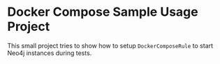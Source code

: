 # Docker Compose Sample Usage Project

This small project tries to show how to setup `DockerComposeRule` to start
Neo4j instances during tests.


